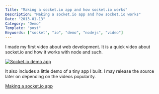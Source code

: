 ```yaml
---
Title: "Making a socket.io app and how socket.io works"
Description: "Making a socket.io app and how socket.io works"
Date: "2013-01-13"
Category: "Demo"
Template: "post"
Keywords: ["socket", "io", "demo", "nodejs", "video"]
---
```


I made my first video about web development. It is a quick video about socket.io and how it works with node and such.

[![Socket.io demo app](http://ohdoylerules.com/content/images/vlcsnap-2013-01-12-16h52m23s239.jpg)](http://youtu.be/JfYRGTvMbBA)

It also includes a little demo of a tiny app I built. I may release the source later on depending on the videos popularity.

[Making a socket.io app](http://youtu.be/JfYRGTvMbBA)
